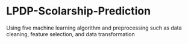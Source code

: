 # LPDP-Scolarship-Prediction

Using five machine learning algorithm and preprocessing such as data cleaning, feature selection, and data transformation
